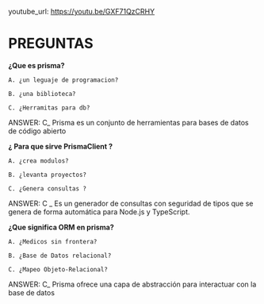 youtube_url: https://youtu.be/GXF71QzCRHY 

# PREGUNTAS

**¿Que es prisma?**

    A. ¿un leguaje de programacion?

    B. ¿una biblioteca?

    C. ¿Herramitas para db?

ANSWER: C_ Prisma  es un conjunto de herramientas para bases de datos de código abierto


**¿ Para que sirve PrismaClient ?**

    A. ¿crea modulos?

    B. ¿levanta proyectos?

    C. ¿Genera consultas ?

ANSWER: C _ Es un generador de consultas con seguridad de tipos que se genera de forma automática para Node.js y TypeScript.

**¿Que significa ORM en prisma?**

    A. ¿Medicos sin frontera?

    B. ¿Base de Datos relacional?

    C. ¿Mapeo Objeto-Relacional?
    
ANSWER: C_  Prisma ofrece una capa de abstracción para interactuar con la base de datos 
